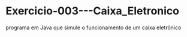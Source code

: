 # Exercicio-003---Caixa_Eletronico
 programa em Java que simule o funcionamento de um caixa eletrônico
